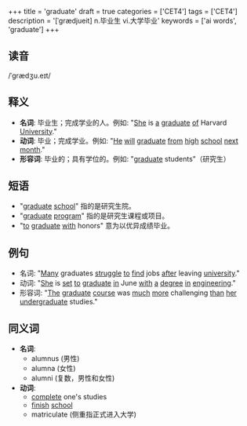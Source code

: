 +++
title = 'graduate'
draft = true
categories = ['CET4']
tags = ['CET4']
description = '[ˈgrædjueit] n.毕业生 vi.大学毕业'
keywords = ['ai words', 'graduate']
+++

## 读音
/ˈɡrædʒu.eɪt/

## 释义
- **名词**: 毕业生；完成学业的人。例如: "[She](/zh/post/she/) is [a](/zh/post/a/) [graduate](/zh/post/graduate/) [of](/zh/post/of/) Harvard [University](/zh/post/university/)."
- **动词**: 毕业；完成学业。例如: "[He](/zh/post/he/) [will](/zh/post/will/) [graduate](/zh/post/graduate/) [from](/zh/post/from/) [high](/zh/post/high/) [school](/zh/post/school/) [next](/zh/post/next/) [month](/zh/post/month/)."
- **形容词**: 毕业的；具有学位的。例如: "[graduate](/zh/post/graduate/) students"（研究生）

## 短语
- "[graduate](/zh/post/graduate/) [school](/zh/post/school/)" 指的是研究生院。
- "[graduate](/zh/post/graduate/) [program](/zh/post/program/)" 指的是研究生课程或项目。
- "[to](/zh/post/to/) [graduate](/zh/post/graduate/) [with](/zh/post/with/) honors" 意为以优异成绩毕业。

## 例句
- 名词: "[Many](/zh/post/many/) graduates [struggle](/zh/post/struggle/) [to](/zh/post/to/) [find](/zh/post/find/) jobs [after](/zh/post/after/) leaving [university](/zh/post/university/)."
- 动词: "[She](/zh/post/she/) is [set](/zh/post/set/) [to](/zh/post/to/) [graduate](/zh/post/graduate/) [in](/zh/post/in/) June [with](/zh/post/with/) [a](/zh/post/a/) [degree](/zh/post/degree/) [in](/zh/post/in/) [engineering](/zh/post/engineering/)."
- 形容词: "[The](/zh/post/the/) [graduate](/zh/post/graduate/) [course](/zh/post/course/) was [much](/zh/post/much/) [more](/zh/post/more/) challenging [than](/zh/post/than/) [her](/zh/post/her/) [undergraduate](/zh/post/undergraduate/) studies."

## 同义词
- **名词**:
  - alumnus (男性)
  - alumna (女性)
  - alumni (复数，男性和女性)
- **动词**:
  - [complete](/zh/post/complete/) one's studies
  - [finish](/zh/post/finish/) [school](/zh/post/school/)
  - matriculate (侧重指正式进入大学)
